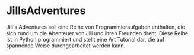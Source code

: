 # JillsAdventures

Jill's Adventures soll eine Reihe von Programmieraufgaben enthalten, die sich rund um die Abenteuer von Jill und ihren Freunden dreht. 
Diese Reihe ist in Python programmiert und stellt eine Art Tutorial dar, die auf spannende Weise durchgearbeitet werden kann.
